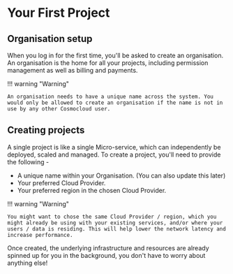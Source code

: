 # Your First Project

## Organisation setup

When you log in for the first time, you'll be asked to create an organisation. An organisation is the home for all your projects, including permission management as well as billing and payments.

!!! warning "Warning"

    An organisation needs to have a unique name across the system. You would only be allowed to create an organisation if the name is not in use by any other Cosmocloud user.

## Creating projects

A single project is like a single Micro-service, which can independently be deployed, scaled and managed. To create a project, you'll need to provide the following -

- A unique name within your Organisation. (You can also update this later)
- Your preferred Cloud Provider.
- Your preferred region in the chosen Cloud Provider.

!!! warning "Warning"

    You might want to chose the same Cloud Provider / region, which you might already be using with your existing services, and/or where your users / data is residing. This will help lower the network latency and increase performance.

Once created, the underlying infrastructure and resources are already spinned up for you in the background, you don't have to worry about anything else!

